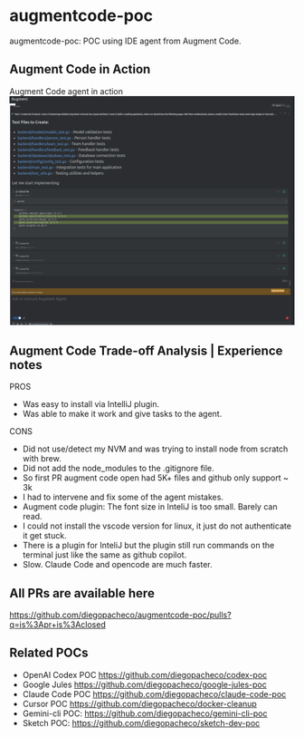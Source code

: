 # augmentcode-poc

augmentcode-poc: POC using IDE agent from Augment Code.

## Augment Code in Action

Augment Code agent in action
<img src="results/augment-agent-mode-in-action.png" width="800" />

## Augment Code Trade-off Analysis | Experience notes

PROS
 * Was easy to install via IntelliJ plugin.
 * Was able to make it work and give tasks to the agent.

CONS
 * Did not use/detect my NVM and was trying to install node from scratch with brew.
 * Did not add the node_modules to the .gitignore file.
 * So first PR augment code open had 5K+ files and github only support ~ 3k
 * I had to intervene and fix some of the agent mistakes.
 * Augment code plugin: The font size in InteliJ is too small. Barely can read.
 * I could not install the vscode version for linux, it just do not authenticate it get stuck. 
 * There is a plugin for InteliJ but the plugin still run commands on the terminal just like the same as github copilot.
 * Slow. Claude Code and opencode are much faster.
 
## All PRs are available here

https://github.com/diegopacheco/augmentcode-poc/pulls?q=is%3Apr+is%3Aclosed

## Related POCs

* OpenAI Codex POC https://github.com/diegopacheco/codex-poc
* Google Jules https://github.com/diegopacheco/google-jules-poc
* Claude Code POC https://github.com/diegopacheco/claude-code-poc
* Cursor POC https://github.com/diegopacheco/docker-cleanup
* Gemini-cli POC: https://github.com/diegopacheco/gemini-cli-poc
* Sketch POC: https://github.com/diegopacheco/sketch-dev-poc